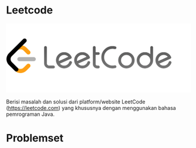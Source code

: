 # Leetcode

![](resource/ic_leetcode.png)

Berisi masalah dan solusi dari platform/website LeetCode (https://leetcode.com) yang khususnya dengan menggunakan bahasa pemrograman Java.

# Problemset











